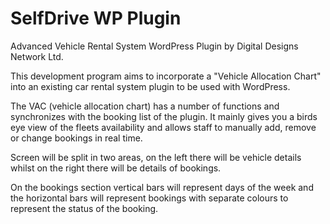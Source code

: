 SelfDrive WP Plugin
=============

Advanced Vehicle Rental System WordPress Plugin by Digital Designs Network Ltd.

This development program aims to incorporate a "Vehicle Allocation Chart" into an existing car rental system plugin to be used with WordPress.

The VAC (vehicle allocation chart) has a number of functions and synchronizes with the booking list of the plugin. It mainly gives you a birds eye view of the fleets availability and allows staff to manually add, remove or change bookings in real time.

Screen will be split in two areas, on the left there will be vehicle details whilst on the right there will be details of bookings.

On the bookings section vertical bars will represent days of the week and the horizontal bars will represent bookings with separate colours to represent the status of the booking.

